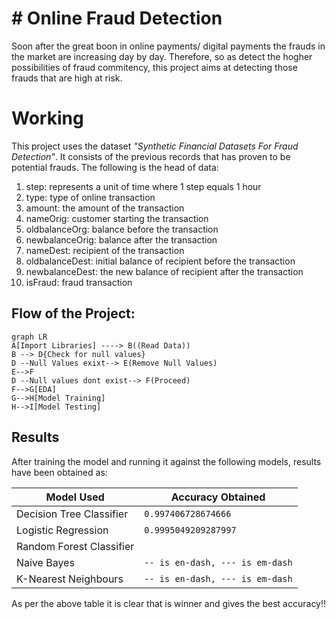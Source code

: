 # # Online Fraud Detection

Soon after the great boon in online payments/ digital payments the frauds in the market are increasing day by day. Therefore, so as detect the hogher possibilities of fraud commitency, this project aims at detecting those frauds that are high at risk.


# Working

 This project uses the dataset *"Synthetic Financial Datasets For Fraud Detection"*. It consists of the previous records that has proven to  be potential frauds. The following is the head of data:
 1.  step: represents a unit of time where 1 step equals 1 hour
2.  type: type of online transaction
3.  amount: the amount of the transaction
4.  nameOrig: customer starting the transaction
5.  oldbalanceOrg: balance before the transaction
6.  newbalanceOrig: balance after the transaction
7.  nameDest: recipient of the transaction
8.  oldbalanceDest: initial balance of recipient before the transaction
9.  newbalanceDest: the new balance of recipient after the transaction
10.  isFraud: fraud transaction 






## Flow of the Project:

```mermaid
graph LR
A[Import Libraries] ----> B((Read Data))
B --> D{Check for null values}
D --Null Values exixt--> E(Remove Null Values)
E-->F
D --Null values dont exist--> F(Proceed)
F-->G[EDA]
G-->H[Model Training]
H-->I[Model Testing]
```

## Results

After training the model and running it against  the following models, results have been obtained as:

|    Model Used            |Accuracy Obtained                                                |
|----------------|-------------------------------
|Decision Tree Classifier|`0.997406728674666`            
|Logistic Regression          |`0.9995049209287997`            
|Random Forest Classifier          |
|Naive Bayes          |`-- is en-dash, --- is em-dash`
|K-Nearest Neighbours          |`-- is en-dash, --- is em-dash`

As per the above table it is clear that is winner and gives the best accuracy!!

```
